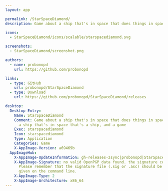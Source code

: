 ```yaml
---
layout: app

permalink: /StarSpaceDiamond/
description: Game about a ship that's in space that does things in space in a game about a ship that's in space that's a ship, and a game

icons:
  - StarSpaceDiamond/icons/scalable/starspacediamond.svg

screenshots:
  - StarSpaceDiamond/screenshot.png

authors:
  - name: probonopd
    url: https://github.com/probonopd

links:
  - type: GitHub
    url: probonopd/StarSpaceDiamond
  - type: Download
    url: https://github.com/probonopd/StarSpaceDiamond/releases

desktop:
  Desktop Entry:
    Name: StarSpaceDiamond
    Comment: Game about a ship that's in space that does things in space in a game about
      a ship that's in space that's a ship, and a game
    Exec: starspacediamond
    Icon: starspacediamond
    Type: Application
    Categories: Game
    X-AppImage-Version: a69469b
  AppImageHub:
    X-AppImage-UpdateInformation: gh-releases-zsync|probonopd|StarSpaceDiamond|continuous|StarSpaceDiamond*-x86_64.AppImage.zsync
    X-AppImage-Signature: no valid OpenPGP data found. the signature could not be verified.
      Please remember that the signature file (.sig or .asc) should be the first file
      given on the command line.
    X-AppImage-Type: 2
    X-AppImage-Architecture: x86_64
---
```

